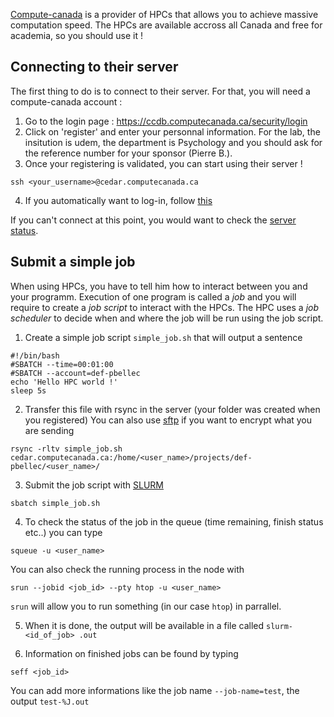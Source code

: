 [Compute-canada](https://www.computecanada.ca/home/) is a provider of HPCs that allows you to achieve massive computation speed. 
The HPCs are available accross all Canada and free for academia, so you should use it !

## Connecting to their server
The first thing to do is to connect to their server. 
For that, you will need a compute-canada account : 
1. Go to the login page : https://ccdb.computecanada.ca/security/login
2. Click on 'register' and enter your personnal information. For the lab, the insitution is udem, the department is Psychology and  you should ask for the reference number for your sponsor (Pierre B.).
3. Once your registering is validated, you can start using their server !
```
ssh <your_username>@cedar.computecanada.ca
```

4. If you automatically want to log-in, follow [this](https://github.com/SIMEXP/tutorials/blob/master/ssh_connection/Connect_with_ssh.md)

If you can't connect at this point, you would want to check the [server status](https://status.computecanada.ca/).

## Submit a simple job

When using HPCs, you have to tell him how to interact between you and your programm. 
Execution of one program is called a *job* and you will require to create a *job script* to interact with the HPCs.
The HPC uses a *job scheduler* to decide when and where the job will be run using the job script.

1. Create a simple job script `simple_job.sh` that will output a sentence

```
#!/bin/bash
#SBATCH --time=00:01:00
#SBATCH --account=def-pbellec
echo 'Hello HPC world !'
sleep 5s
```

2. Transfer this file with rsync in the server (your folder was created when you registered)
You can also use [sftp](https://docs.computecanada.ca/wiki/Transferring_data) if you want to encrypt what you are sending
```
rsync -rltv simple_job.sh cedar.computecanada.ca:/home/<user_name>/projects/def-pbellec/<user_name>/
```

3. Submit the job script with [SLURM](https://slurm.schedmd.com/sbatch.html)
```
sbatch simple_job.sh
```

4. To check the status of the job in the queue (time remaining, finish status etc..) you can type
```
squeue -u <user_name>
```
You can also check the running process in the node with
```
srun --jobid <job_id> --pty htop -u <user_name>
```
`srun` will allow you to run something (in our case `htop`) in parrallel.

5. When it is done, the output will be available in a file called `slurm-<id_of_job>
.out`

6. Information on finished jobs can be found by typing
```
seff <job_id>
```

You can add more informations like the job name `--job-name=test`, the output `test-%J.out`
